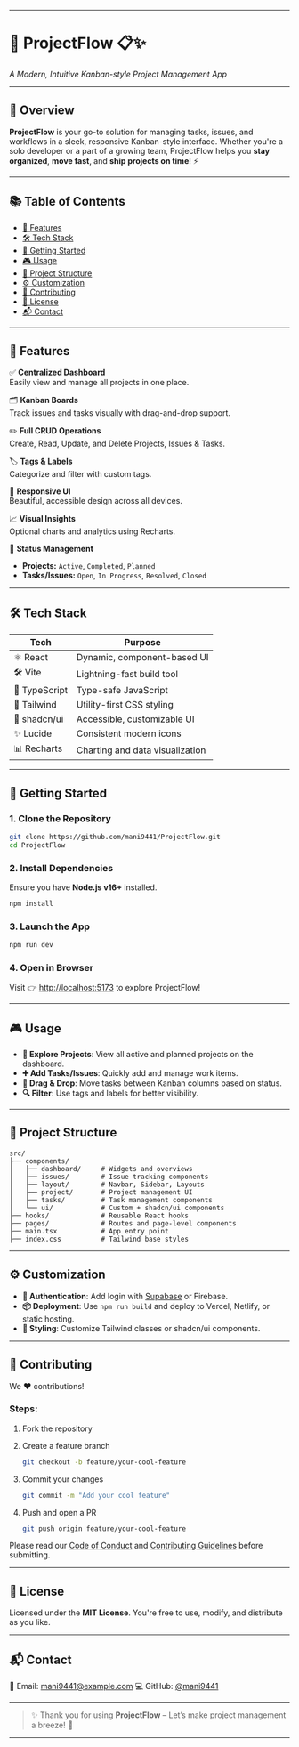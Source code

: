 
---
# 🚀 ProjectFlow 📋✨  
_A Modern, Intuitive Kanban-style Project Management App_


---

## 🌟 Overview

**ProjectFlow** is your go-to solution for managing tasks, issues, and workflows in a sleek, responsive Kanban-style interface. Whether you're a solo developer or a part of a growing team, ProjectFlow helps you **stay organized**, **move fast**, and **ship projects on time**! ⚡

---

## 📚 Table of Contents

- [🌟 Features](#-features)
- [🛠️ Tech Stack](#-tech-stack)
- [🚀 Getting Started](#-getting-started)
- [🎮 Usage](#-usage)
- [📂 Project Structure](#-project-structure)
- [⚙️ Customization](#-customization)
- [🤝 Contributing](#-contributing)
- [📜 License](#-license)
- [📬 Contact](#-contact)

---

## 🌟 Features

✅ **Centralized Dashboard**  
Easily view and manage all projects in one place.

🗂️ **Kanban Boards**  
Track issues and tasks visually with drag-and-drop support.

✏️ **Full CRUD Operations**  
Create, Read, Update, and Delete Projects, Issues & Tasks.

🏷️ **Tags & Labels**  
Categorize and filter with custom tags.

📱 **Responsive UI**  
Beautiful, accessible design across all devices.

📈 **Visual Insights**  
Optional charts and analytics using Recharts.

🔄 **Status Management**
- **Projects:** `Active`, `Completed`, `Planned`  
- **Tasks/Issues:** `Open`, `In Progress`, `Resolved`, `Closed`

---

## 🛠️ Tech Stack

| Tech         | Purpose                        |
|--------------|--------------------------------|
| ⚛️ React     | Dynamic, component-based UI    |
| 🛠️ Vite      | Lightning-fast build tool      |
| 🧠 TypeScript | Type-safe JavaScript           |
| 🎨 Tailwind  | Utility-first CSS styling      |
| 🧩 shadcn/ui | Accessible, customizable UI    |
| ✨ Lucide     | Consistent modern icons        |
| 📊 Recharts  | Charting and data visualization|

---

## 🚀 Getting Started

### 1. Clone the Repository

```bash
git clone https://github.com/mani9441/ProjectFlow.git
cd ProjectFlow
````

### 2. Install Dependencies

Ensure you have **Node.js v16+** installed.

```bash
npm install
```

### 3. Launch the App

```bash
npm run dev
```

### 4. Open in Browser

Visit 👉 [http://localhost:5173](http://localhost:5173) to explore ProjectFlow!

---

## 🎮 Usage

* **📂 Explore Projects**: View all active and planned projects on the dashboard.
* **➕ Add Tasks/Issues**: Quickly add and manage work items.
* **📌 Drag & Drop**: Move tasks between Kanban columns based on status.
* **🔍 Filter**: Use tags and labels for better visibility.

---

## 📂 Project Structure

```
src/
├── components/
│   ├── dashboard/     # Widgets and overviews
│   ├── issues/        # Issue tracking components
│   ├── layout/        # Navbar, Sidebar, Layouts
│   ├── project/       # Project management UI
│   ├── tasks/         # Task management components
│   └── ui/            # Custom + shadcn/ui components
├── hooks/             # Reusable React hooks
├── pages/             # Routes and page-level components
├── main.tsx           # App entry point
├── index.css          # Tailwind base styles
```

---

## ⚙️ Customization

* **🔐 Authentication**: Add login with [Supabase](https://supabase.com) or Firebase.
* **📦 Deployment**: Use `npm run build` and deploy to Vercel, Netlify, or static hosting.
* **🎨 Styling**: Customize Tailwind classes or shadcn/ui components.

---

## 🤝 Contributing

We ❤️ contributions!

### Steps:

1. Fork the repository
2. Create a feature branch

   ```bash
   git checkout -b feature/your-cool-feature
   ```
3. Commit your changes

   ```bash
   git commit -m "Add your cool feature"
   ```
4. Push and open a PR

   ```bash
   git push origin feature/your-cool-feature
   ```

Please read our [Code of Conduct](./CODE_OF_CONDUCT.md) and [Contributing Guidelines](./CONTRIBUTING.md) before submitting.

---

## 📜 License

Licensed under the **MIT License**.
You're free to use, modify, and distribute as you like.

---

## 📬 Contact

📧 Email: [mani9441@example.com](mailto:mani9441@example.com)
💻 GitHub: [@mani9441](https://github.com/mani9441)

---

> ✨ Thank you for using **ProjectFlow** – Let’s make project management a breeze! 🌈

---

